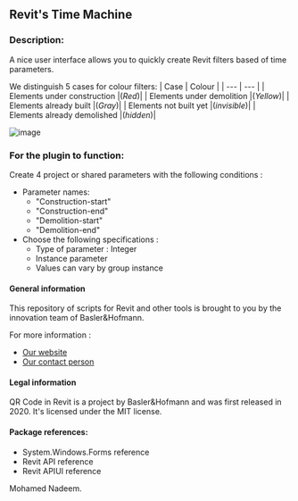 ## Revit's Time Machine

### Description:
A nice user interface allows you to quickly create Revit filters based of time parameters.

We distinguish 5 cases for colour filters:
| Case | Colour |
| --- | --- |
| Elements under construction |(_Red_)|
| Elements under demolition |(_Yellow_)| 
| Elements already built |(_Gray_)| 
| Elements not built yet |(_invisible_)|
| Elements already demolished |(_hidden_)| 

![image](https://user-images.githubusercontent.com/73463175/99255439-38a92c00-2814-11eb-8415-992489c75cf7.png)


### For the plugin to function:
Create 4 project or shared parameters with the following conditions :
- Parameter names:
  - "Construction-start"
  - "Construction-end"
  - "Demolition-start"
  - "Demolition-end"
- Choose the following specifications :
  - Type of parameter : Integer
  - Instance parameter
  - Values can vary by group instance
  

#### General information
This repository of scripts for Revit and other tools is brought to you by the innovation team of Basler&Hofmann.

For more information :
- [Our website](https://www.baslerhofmann.ch/)
- [Our contact person](https://www.baslerhofmann.ch/en/metanavigation/contacts/en-ansprechpartner-detailseite/contact/5902.html)

#### Legal information
QR Code in Revit is a project by Basler&Hofmann and was first released in 2020. It's licensed under the MIT license.

#### Package references:
- System.Windows.Forms reference
- Revit API reference
- Revit APIUI reference



Mohamed Nadeem.
